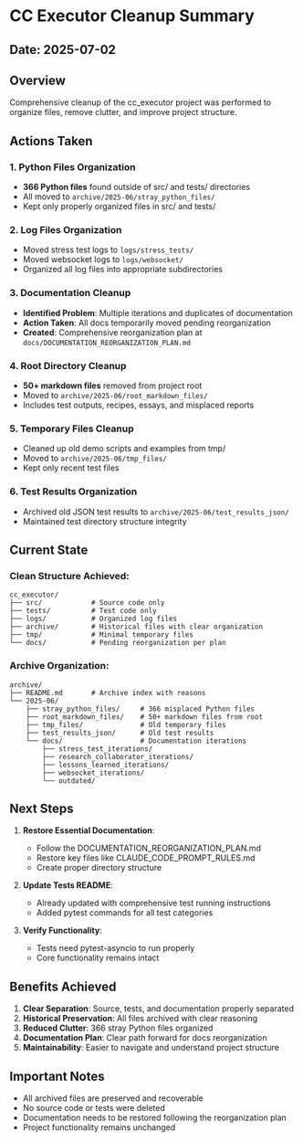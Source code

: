 # CC Executor Cleanup Summary

## Date: 2025-07-02

## Overview
Comprehensive cleanup of the cc_executor project was performed to organize files, remove clutter, and improve project structure.

## Actions Taken

### 1. Python Files Organization
- **366 Python files** found outside of src/ and tests/ directories
- All moved to `archive/2025-06/stray_python_files/`
- Kept only properly organized files in src/ and tests/

### 2. Log Files Organization
- Moved stress test logs to `logs/stress_tests/`
- Moved websocket logs to `logs/websocket/`
- Organized all log files into appropriate subdirectories

### 3. Documentation Cleanup
- **Identified Problem**: Multiple iterations and duplicates of documentation
- **Action Taken**: All docs temporarily moved pending reorganization
- **Created**: Comprehensive reorganization plan at `docs/DOCUMENTATION_REORGANIZATION_PLAN.md`

### 4. Root Directory Cleanup
- **50+ markdown files** removed from project root
- Moved to `archive/2025-06/root_markdown_files/`
- Includes test outputs, recipes, essays, and misplaced reports

### 5. Temporary Files Cleanup
- Cleaned up old demo scripts and examples from tmp/
- Moved to `archive/2025-06/tmp_files/`
- Kept only recent test files

### 6. Test Results Organization
- Archived old JSON test results to `archive/2025-06/test_results_json/`
- Maintained test directory structure integrity

## Current State

### Clean Structure Achieved:
```
cc_executor/
├── src/            # Source code only
├── tests/          # Test code only
├── logs/           # Organized log files
├── archive/        # Historical files with clear organization
├── tmp/            # Minimal temporary files
└── docs/           # Pending reorganization per plan
```

### Archive Organization:
```
archive/
├── README.md       # Archive index with reasons
└── 2025-06/
    ├── stray_python_files/     # 366 misplaced Python files
    ├── root_markdown_files/    # 50+ markdown files from root
    ├── tmp_files/              # Old temporary files
    ├── test_results_json/      # Old test results
    └── docs/                   # Documentation iterations
        ├── stress_test_iterations/
        ├── research_collaborator_iterations/
        ├── lessons_learned_iterations/
        ├── websocket_iterations/
        └── outdated/
```

## Next Steps

1. **Restore Essential Documentation**: 
   - Follow the DOCUMENTATION_REORGANIZATION_PLAN.md
   - Restore key files like CLAUDE_CODE_PROMPT_RULES.md
   - Create proper directory structure

2. **Update Tests README**:
   - Already updated with comprehensive test running instructions
   - Added pytest commands for all test categories

3. **Verify Functionality**:
   - Tests need pytest-asyncio to run properly
   - Core functionality remains intact

## Benefits Achieved

1. **Clear Separation**: Source, tests, and documentation properly separated
2. **Historical Preservation**: All files archived with clear reasoning
3. **Reduced Clutter**: 366 stray Python files organized
4. **Documentation Plan**: Clear path forward for docs reorganization
5. **Maintainability**: Easier to navigate and understand project structure

## Important Notes

- All archived files are preserved and recoverable
- No source code or tests were deleted
- Documentation needs to be restored following the reorganization plan
- Project functionality remains unchanged